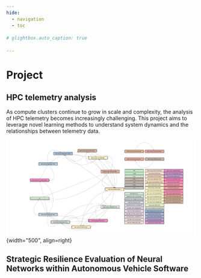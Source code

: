 ```yaml
---
hide:
  - navigation
  - toc

# glightbox.auto_caption: true

---
```

# Project

## HPC telemetry analysis

As compute clusters continue to grow in scale and complexity, the analysis of HPC telemetry becomes increasingly challenging. This project aims to leverage novel learning methods to understand system dynamics and the relationships between telemetry data.


![portrait](assets/project/sc_poster_graph.png){width="500", align=right}


## Strategic Resilience Evaluation of Neural Networks within Autonomous Vehicle Software
